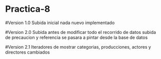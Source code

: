 # Practica-8

#Version 1.0
Subida inicial nada nuevo implementado

#Version 2.0
Subida antes de modificar todo el recorrido de datos subida de precaucion y referencia se pasara a pintar desde la base
de datos

#Version 2.1
Iteradores de mostrar categorias, producciones, actores y directores cambiados